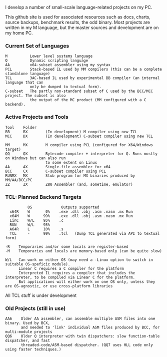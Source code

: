 I develop a number of small-scale language-related projects on my PC.

This github site is used for associated resources such as docs, charts, source backups, benchmark results, the odd binary. Most projects are written in my M language, but the master sources and development are on my home PC.

### Current Set of Languages
````
M          Lower level systems language
Q          Dynamic scripting language
AA         x64-subset assembler using my syntax
PCL        Stack-based IL used by MM compilers (this can be a complete standalone language)
TCL        3AC-based IL used by experimental BB compiler (an internal language that can
           only be dumped to textual form).
C-subset   The partly non-standard subset of C used by the BCC/MCC project. The subset is also
           the output of the MC product (MM configured with a C backend).
````

### Active Projects and Tools
````
Tool    Folder
BB      BX        (In development) M compiler using new TCL
MCC     DX        (In development) C-subset compiler using new TCL

MM      MX        M compiler using PCL (configured for X64/Windows target)
QQ      QX        Bytecode compiler + interpreter for Q. Runs mostly on Windows but can also run
                  to some extent on Linux
AA      AX        Single-file assembler for x64
BCC     CX        C-subset compiler using PCL
RUNMX   MX        Stub program for MX binaries produced by MM/AA/BCC/PC
ZZ      ZX        Z80 Assembler (and, sometime, emulator)
````

### TCL: Planned Backend Targets
````               
          OS             Outputs supported
  x64R    W       0%    .exe .dll .obj .asm .nasm .mx Run
  x64M    W      99%    .exe .dll .obj .asm .nasm .mx Run
  LinC    W/L    95%    .c
  RUN     W/L    95%
  A64R    L      10%    .s
  TCL     -      99%    .tcl   (Dump TCL generated via API to textual form)

-R    Temporaries and/or some locals are register-based
-M    Temporaries and locals are memory-based only (can be quite slow)

W/L   Can work on either OS (may need a -Linux option to switch in suitable OS-speficic module).
      Linear C requires a C compiler for the platform
      Interpreted IL requires a compiler that includes the interpreter, to be compiled via Linear C for the platform.
      But applications will either work on one OS only, unless they are OS-agnostic, or use cross-platform libraries
````

All TCL stuff is under development

### Old Projects (still in use)
````
AA6    Older AA assembler, can assemble multiple ASM files into one binary. Used by BCX,
       and needed to 'link' individual ASM files produced by BCC, for multi-module projects
QQ6    Older Q interpreter with twin dispatchers: slow function-table dispatcher, and fast
       threaded-code/ASM-based dispatcher. (QQ7 uses HLL code only using faster techniques.)
````

